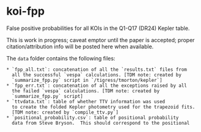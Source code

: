 # koi-fpp
False positive probabilities for all KOIs in the Q1-Q17 (DR24) Kepler table.

This is work in progress; caveat emptor until the paper is accepted; proper citation/attribution info will be posted here when available.

The `data` folder contains the following files:

    * `fpp_all.txt`: concatenation of all the `results.txt` files from
      all the successful `vespa` calculations. [TDM note: created by 
      `summarize_fpp.py` script in `/tigress/tmorton/kepler`]
    * `fpp_err.txt`: concatenation of all the exceptions raised by all
      the failed `vespa` calculations. [TDM note: created by 
      `summarize_fpp.py` script]
    * `ttvdata.txt`: table of whether TTV information was used
      to create the folded Kepler photometry used for the trapezoid fits.
      [TDM note: created by `compile_ttv.py`]
    * `positional_probability.csv`: table of positional probability
      data from Steve Bryson.  This should correspond to the positional